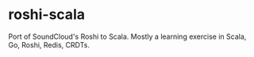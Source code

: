 roshi-scala
===========

Port of SoundCloud's Roshi to Scala. Mostly a learning exercise in Scala, Go, Roshi, Redis, CRDTs.
